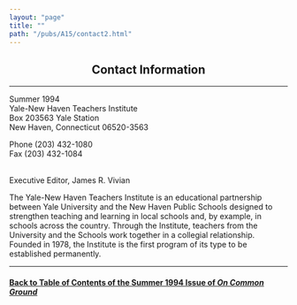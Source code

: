 ```yaml
---
layout: "page"
title: ""
path: "/pubs/A15/contact2.html"
---
```

<main>
<center><h2>Contact Information
</h2></center>
<hr/>
Summer 1994<br/>
Yale-New Haven Teachers Institute
<br/>Box 203563 Yale Station
<br/>New Haven, Connecticut 06520-3563
<p>
Phone (203) 432-1080
<br/>Fax (203) 432-1084
</p><p>
<br/>Executive Editor, James R. Vivian
</p><p>
The Yale-New Haven Teachers Institute is an educational partnership
between Yale University and the New Haven Public Schools designed to
strengthen teaching and learning in local schools and, by example, in
schools across the country.  Through the Institute, teachers from the
University and the Schools work together in a collegial relationship.
Founded in 1978, the Institute is the first program of its type to be
established permanently.
</p><hr/>
<h4><a href=".\">Back to
Table of Contents of the Summer 1994 Issue of <i>On Common
Ground</i></a>
</h4>
</main>
